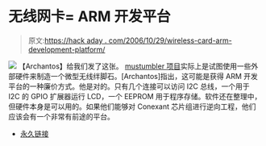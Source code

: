 # 无线网卡= ARM 开发平台

> 原文:[https://hack aday . com/2006/10/29/wireless-card-arm-development-platform/](https://hackaday.com/2006/10/29/wireless-card-arm-development-platform/)

![](../Images/da7edcddddd5c6fcca3496ffd7ef6bbd.png)
【Archantos】给我们发了这张。 [mustumbler 项目](http://www.prism54.org/mustumbler.html)实际上是试图使用一些外部硬件来制造一个微型无线绊脚石。[Archantos]指出，这可能是获得 ARM 开发平台的一种廉价方式。他是对的。只有几个连接可以访问 I2C 总线，一个用于 I2C 的 GPIO 扩展器运行 LCD，一个 EEPROM 用于程序存储。软件还在整理中，但硬件本身是可以用的。如果他们能够对 Conexant 芯片组进行逆向工程，他们应该会有一个非常有前途的平台。

*   [永久链接](http://www.prism54.org/mustumbler.html)